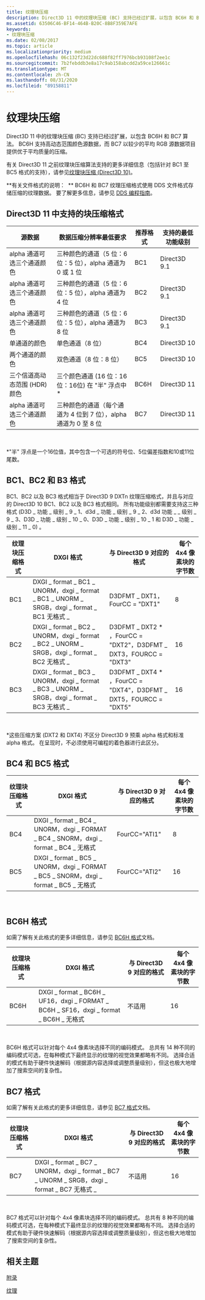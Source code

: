 ```yaml
---
title: 纹理块压缩
description: Direct3D 11 中的纹理块压缩 (BC) 支持已经过扩展，以包含 BC6H 和 BC7 算法。
ms.assetid: 63506C46-BF14-464B-B20C-8B8F359E7AFE
keywords:
- 纹理块压缩
ms.date: 02/08/2017
ms.topic: article
ms.localizationpriority: medium
ms.openlocfilehash: 06c132f23d22dc688f82ff7976bcb93108f2ee1c
ms.sourcegitcommit: 7b2febddb3e8a17c9ab158abcdd2a59ce126661c
ms.translationtype: MT
ms.contentlocale: zh-CN
ms.lasthandoff: 08/31/2020
ms.locfileid: "89158811"
---
```

# <a name="texture-block-compression"></a>纹理块压缩


Direct3D 11 中的纹理块压缩 (BC) 支持已经过扩展，以包含 BC6H 和 BC7 算法。 BC6H 支持高动态范围颜色源数据，而 BC7 以较少的平均 RGB 源数据项目提供优于平均质量的压缩。

有关 Direct3D 11 之前纹理块压缩算法支持的更多详细信息（包括针对 BC1 至 BC5 格式的支持），请参见[纹理块压缩 (Direct3D 10)](/windows/desktop/direct3d10/d3d10-graphics-programming-guide-resources-block-compression)。

**有关文件格式的说明：  ** BC6H 和 BC7 纹理压缩格式使用 DDS 文件格式存储压缩的纹理数据。 要了解更多信息，请参见 [DDS 编程指南](/windows/desktop/direct3ddds/dx-graphics-dds-pguide)。

## <a name="span-idblock_compression_formats_supported_in_direct3d_11spanspan-idblock_compression_formats_supported_in_direct3d_11spanspan-idblock_compression_formats_supported_in_direct3d_11spanblock-compression-formats-supported-in-direct3d-11"></a><span id="Block_Compression_Formats_Supported_in_Direct3D_11"></span><span id="block_compression_formats_supported_in_direct3d_11"></span><span id="BLOCK_COMPRESSION_FORMATS_SUPPORTED_IN_DIRECT3D_11"></span>Direct3D 11 中支持的块压缩格式


| 源数据                                  | 数据压缩分辨率最低要求                              | 推荐格式 | 支持的最低功能级别 |
|----------------------------------------------|---------------------------------------------------------------------------|--------------------|---------------------------------|
| alpha 通道可选三个通道颜色       | 三种颜色的通道（5 位：6 位：5 位），alpha 通道为 0 或 1 位  | BC1                | Direct3D 9.1                    |
| alpha 通道可选三个通道颜色       | 三种颜色的通道（5 位：6 位：5 位），alpha 通道为 4 位         | BC2                | Direct3D 9.1                    |
| alpha 通道可选三个通道颜色       | 三种颜色的通道（5 位：6 位：5 位），alpha 通道为 8 位          | BC3                | Direct3D 9.1                    |
| 单通道的颜色                            | 单色通道（8 位）                                                | BC4                | Direct3D 10                     |
| 两个通道的颜色                            | 双色通道（8 位：8 位）                                        | BC5                | Direct3D 10                     |
| 三个信道高动态范围 (HDR) 颜色 | 三个颜色通道 (16 位：16位：16位) 在 "半" 浮点中\* | BC6H               | Direct3D 11                     |
| alpha 通道可选三个通道颜色  | 三种颜色的通道（每个通道为 4 位到 7 位），alpha 通道为 0 至 8 位  | BC7                | Direct3D 11                     |

 

\*"半" 浮点是一个16位值，其中包含一个可选的符号位、5位偏差指数和10或11位尾数。
## <a name="span-idbc1__bc2__and_b3_formatsspanspan-idbc1__bc2__and_b3_formatsspanspan-idbc1__bc2__and_b3_formatsspanbc1-bc2-and-b3-formats"></a><span id="BC1__BC2__and_B3_Formats"></span><span id="bc1__bc2__and_b3_formats"></span><span id="BC1__BC2__AND_B3_FORMATS"></span>BC1、BC2 和 B3 格式


BC1、BC2 以及 BC3 格式相当于 Direct3D 9 DXTn 纹理压缩格式，并且与对应的 Direct3D 10 BC1、BC2 以及 BC3 格式相同。 所有功能级别都需要支持这三种格式 (D3D \_ 功能 \_ 级别 \_ 9 \_ 1、d3d \_ 功能 \_ 级别 \_ 9 \_ 2、d3d 功能 \_ \_ 级别 \_ 9 \_ 3、D3D \_ 功能 \_ 级别 \_ 10 \_ 0、D3D \_ 功能 \_ 级别 \_ 10 \_ 1 和 D3D \_ 功能 \_ 级别 \_ 11 \_ 0) 。

| 纹理块压缩格式 | DXGI 格式                                                                           | 与 Direct3D 9 对应的格式                               | 每个 4x4 像素块的字节数 |
|--------------------------|---------------------------------------------------------------------------------------|------------------------------------------------------------|---------------------------|
| BC1                      | DXGI \_ format \_ BC1 \_ UNORM，dxgi \_ format \_ BC1 \_ UNORM \_ SRGB，dxgi \_ format \_ BC1 无格式 \_ | D3DFMT \_ DXT1，FourCC = "DXT1"                                | 8                         |
| BC2                      | DXGI \_ format \_ BC2 \_ UNORM，dxgi \_ format \_ BC2 \_ UNORM \_ SRGB，dxgi \_ format \_ BC2 无格式 \_ | D3DFMT \_ DXT2 \* ，FourCC = "DXT2"，D3DFMT \_ DXT3，FOURCC = "DXT3" | 16                        |
| BC3                      | DXGI \_ format \_ BC3 \_ UNORM，dxgi \_ format \_ BC3 \_ UNORM \_ SRGB，dxgi \_ format \_ BC3 无格式 \_ | D3DFMT \_ DXT4 \* ，FourCC = "DXT4"，D3DFMT \_ DXT5，FOURCC = "DXT5" | 16                        |

 

\*这些压缩方案 (DXT2 和 DXT4) 不区分 Direct3D 9 预乘 alpha 格式和标准 alpha 格式。 在呈现时，不必须使用可编程的着色器进行此区分。

## <a name="span-idbc4_and_bc5_formatsspanspan-idbc4_and_bc5_formatsspanspan-idbc4_and_bc5_formatsspanbc4-and-bc5-formats"></a><span id="BC4_and_BC5_Formats"></span><span id="bc4_and_bc5_formats"></span><span id="BC4_AND_BC5_FORMATS"></span>BC4 和 BC5 格式


| 纹理块压缩格式 | DXGI 格式                                                                     | 与 Direct3D 9 对应的格式 | 每个 4x4 像素块的字节数 |
|--------------------------|---------------------------------------------------------------------------------|------------------------------|---------------------------|
| BC4                      | DXGI \_ format \_ BC4 \_ UNORM，dxgi \_ FORMAT \_ BC4 \_ SNORM，dxgi \_ format \_ BC4 \_ 无格式 | FourCC="ATI1"                | 8                         |
| BC5                      | DXGI \_ format \_ BC5 \_ UNORM，dxgi \_ FORMAT \_ BC5 \_ SNORM，dxgi \_ format \_ BC5 \_ 无格式 | FourCC="ATI2"                | 16                        |

 

## <a name="span-idbc6h_formatspanspan-idbc6h_formatspanspan-idbc6h_formatspanbc6h-format"></a><span id="BC6H_Format"></span><span id="bc6h_format"></span><span id="BC6H_FORMAT"></span>BC6H 格式


如需了解有关此格式的更多详细信息，请参见 [BC6H 格式](/windows/desktop/direct3d11/bc6h-format)文档。

| 纹理块压缩格式 | DXGI 格式                                                                      | 与 Direct3D 9 对应的格式 | 每个 4x4 像素块的字节数 |
|--------------------------|----------------------------------------------------------------------------------|------------------------------|---------------------------|
| BC6H                     | DXGI \_ format \_ BC6H \_ UF16，dxgi \_ FORMAT \_ BC6H \_ SF16，dxgi \_ format \_ BC6H \_ 无格式 | 不适用                          | 16                        |

 

BC6H 格式可以针对每个 4x4 像素块选择不同的编码模式。 总共有 14 种不同的编码模式可选，在每种模式下最终显示的纹理的视觉效果都略有不同。 选择合适的模式有助于硬件快速解码（根据源内容选择或调整质量级别），但这也极大地增加了搜索空间的复杂性。

## <a name="span-idbc7_formatspanspan-idbc7_formatspanspan-idbc7_formatspanbc7-format"></a><span id="BC7_Format"></span><span id="bc7_format"></span><span id="BC7_FORMAT"></span>BC7 格式


如需了解有关此格式的更多详细信息，请参见 [BC7 格式](/windows/desktop/direct3d11/bc7-format)文档。

| 纹理块压缩格式 | DXGI 格式                                                                           | 与 Direct3D 9 对应的格式 | 每个 4x4 像素块的字节数 |
|--------------------------|---------------------------------------------------------------------------------------|------------------------------|---------------------------|
| BC7                      | DXGI \_ format \_ BC7 \_ UNORM，dxgi \_ format \_ BC7 \_ UNORM \_ SRGB，dxgi \_ format \_ BC7 无格式 \_ | 不适用                          | 16                        |

 

BC7 格式可以针对每个 4x4 像素块选择不同的编码模式。 总共有 8 种不同的编码模式可选，在每种模式下最终显示的纹理的视觉效果都略有不同。 选择合适的模式有助于硬件快速解码（根据源内容选择或调整质量级别），但这也极大地增加了搜索空间的复杂性。

## <a name="span-idrelated-topicsspanrelated-topics"></a><span id="related-topics"></span>相关主题


[附录](appendix.md)

[纹理](/windows/desktop/direct3d11/overviews-direct3d-11-resources-textures)

 

 